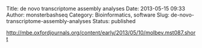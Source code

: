 Title: de novo transcriptome assembly analyses
Date: 2013-05-15 09:33
Author: monsterbashseq
Category: Bioinformatics, software
Slug: de-novo-transcriptome-assembly-analyses
Status: published

http://mbe.oxfordjournals.org/content/early/2013/05/10/molbev.mst087.short
